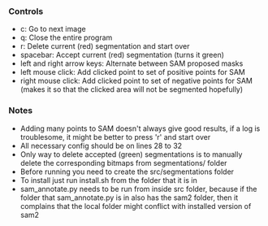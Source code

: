 ### Controls
- c: Go to next image
- q: Close the entire program
- r: Delete current (red) segmentation and start over
- spacebar: Accept current (red) segmentation (turns it green)
- left and right arrow keys: Alternate between SAM proposed masks
- left mouse click: Add clicked point to set of positive points for SAM
- right mouse click: Add clicked point to set of negative points for SAM (makes it so that the clicked area will not be segmented hopefully)
### Notes
- Adding many points to SAM doesn't always give good results, if a log is troublesome, it might be better to press 'r' and start over   
- All necessary config should be on lines 28 to 32    
- Only way to delete accepted (green) segmentations is to manually delete the corresponding bitmaps from segmentations/ folder
- Before running you need to create the src/segmentations folder
- To install just run install.sh from the folder that it is in
- sam_annotate.py needs to be run from inside src folder, because if the folder that sam_annotate.py is in also has the sam2 folder, then it complains that the local folder might conflict with installed version of sam2